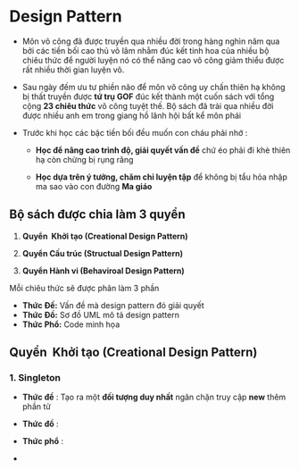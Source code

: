 # Design Pattern

- Môn võ công đã được truyền qua nhiều đời trong hàng nghìn năm qua bởi các tiền bối cao thủ võ lâm nhằm đúc kết tinh hoa của nhiều bộ chiêu thức để người luyện nó có thể nâng cao võ công giảm thiểu được rất nhiều thời gian luyện võ.

- Sau ngày đếm ưu tư phiền não để môn võ công uy chấn thiên hạ không bị thất truyền được **tứ trụ GOF** đúc kết thành một cuốn sách với tổng cộng **23 chiêu thức** võ công tuyệt thế. Bộ sách đã trải qua nhiều đời được nhiều anh em trong giang hồ lãnh hội bất kể môn phái 

- Trước khi học các bậc tiền bối đều muốn con cháu phải nhớ : 
  
  - **Học để nâng cao trình độ, giải quyết vấn đề** chứ éo phải đi khè thiên hạ còn chừng bị rụng răng
  
  - **Học dựa trên ý tưởng, chăm chỉ luyện tập** để không bị tẩu hỏa nhập ma sao vào con đường **Ma giáo**

## Bộ sách được chia làm 3 quyển

1. **Quyển  Khởi tạo (Creational Design Pattern)**

2. **Quyển Cấu trúc (Structual Design Pattern)**

3. **Quyển Hành vi (Behaviroal Design Pattern)**
   
   

Mỗi chiêu thức sẽ được phân làm 3 phần

- **Thức Đề:** Vấn đề mà design pattern đó giải quyết
- **Thức Đồ:** Sơ đồ UML mô tả design pattern
- **Thức Phổ:** Code minh họa



### 

## Quyển  Khởi tạo (Creational Design Pattern)

### 1. Singleton

- **Thức đề** : Tạo ra một **đối tượng duy nhất** ngăn chặn truy  cập **new** thêm phần tử 

- **Thức đồ** :

- **Thức phổ** : 

- 
